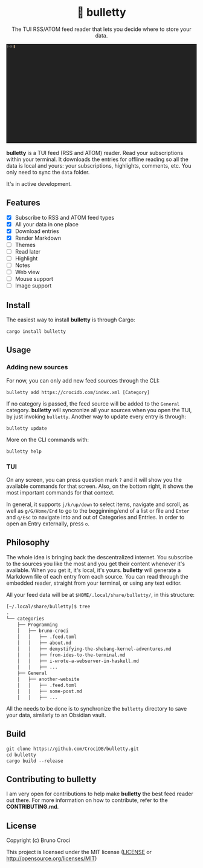 <h1 align="center">📰 bulletty</h1>
<p align="center">The TUI RSS/ATOM feed reader that lets you decide where to store your data.</p>

<p align="center">
  <img src="img/screenshot.gif" alt="bulletty" />
</p>

**bulletty** is a TUI feed (RSS and ATOM) reader. Read your subscriptions within your terminal. It downloads the entries for offline reading so all the data is local and yours: your subscriptions, highlights, comments, etc. You only need to sync the `data` folder.

It's in active development.

## Features

 - [X] Subscribe to RSS and ATOM feed types
 - [X] All your data in one place
 - [X] Download entries
 - [X] Render Markdown
 - [ ] Themes
 - [ ] Read later
 - [ ] Highlight
 - [ ] Notes
 - [ ] Web view
 - [ ] Mouse support
 - [ ] Image support

## Install

The easiest way to install **bulletty** is through Cargo:

```shell
cargo install bulletty
```


## Usage

### Adding new sources

For now, you can only add new feed sources through the CLI:

```shell
bulletty add https://crocidb.com/index.xml [Category]
```

If no category is passed, the feed source will be added to the `General` category. **bulletty** will syncronize all your sources when you open the TUI, by just invoking `bulletty`. Another way to update every entry is through: 

```shell
bulletty update
```

More on the CLI commands with:

```shell
bulletty help
```

### TUI

On any screen, you can press question mark `?` and it will show you the available commands for that screen. Also, on the bottom right, it shows the most important commands for that context.

In general, it supports `j/k/up/down` to select items, navigate and scroll, as well as `g/G/Home/End` to go to the begginning/end of a list or file and `Enter` and `q/Esc` to navigate into and out of Categories and Entries. In order to open an Entry externally, press `o`.

## Philosophy

The whole idea is bringing back the descentralized internet. You subscribe to the sources you like the most and you get their content whenever it's available. When you get it, it's local, it's yours. **bulletty** will generate a Markdown file of each entry from each source. You can read through the embedded reader, straight from your terminal, or using any text editor.

All your feed data will be at `$HOME/.local/share/bulletty/`, in this structure:

```shell
[~/.local/share/bulletty]$ tree
.
└── categories
    ├── Programming
    │   ├── bruno-croci
    │   │   ├── .feed.toml
    │   │   ├── about.md
    │   │   ├── demystifying-the-shebang-kernel-adventures.md
    │   │   ├── from-ides-to-the-terminal.md
    │   │   ├── i-wrote-a-webserver-in-haskell.md
    │   │   ├── ...
    ├── General
    │   ├── another-website
    │   │   ├── .feed.toml
    │   │   ├── some-post.md
    │   │   ├── ...

```

All the needs to be done is to synchronize the `bulletty` directory to save your data, similarly to an Obsidian vault.

## Build

```shell
git clone https://github.com/CrociDB/bulletty.git
cd bulletty
cargo build --release
```

## Contributing to bulletty

I am very open for contributions to help make **bulletty** the best feed reader out there. For more information on how to contribute, refer to the **CONTRIBUTING.md**.

## License

Copyright (c) Bruno Croci

This project is licensed under the MIT license ([LICENSE] or <http://opensource.org/licenses/MIT>)

[LICENSE]: ./LICENSE
